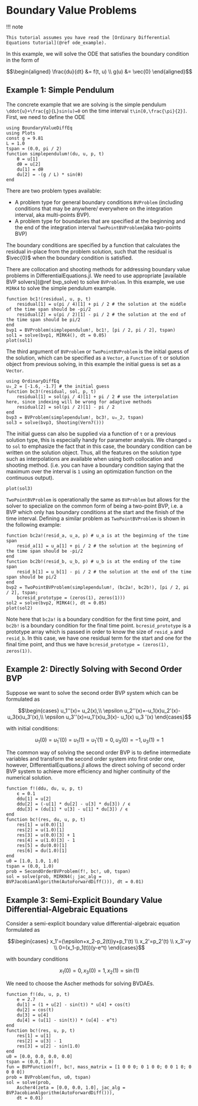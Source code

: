 # Boundary Value Problems

!!! note
    
    This tutorial assumes you have read the [Ordinary Differential Equations tutorial](@ref ode_example).

In this example, we will solve the ODE that satisfies the boundary condition in the form of

```math
\begin{aligned}
\frac{du}{dt} &= f(t, u) \\
g(u) &= \vec{0}
\end{aligned}
```

## Example 1: Simple Pendulum

The concrete example that we are solving is the simple pendulum ``\ddot{u}+\frac{g}{L}sin(u)=0`` on the time interval ``t\in[0,\frac{\pi}{2}]``. First, we need to define the ODE

```@example bvp
using BoundaryValueDiffEq
using Plots
const g = 9.81
L = 1.0
tspan = (0.0, pi / 2)
function simplependulum!(du, u, p, t)
    θ = u[1]
    dθ = u[2]
    du[1] = dθ
    du[2] = -(g / L) * sin(θ)
end
```

There are two problem types available:

  - A problem type for general boundary conditions `BVProblem` (including conditions that may be anywhere/ everywhere on the integration interval, aka multi-points BVP).
  - A problem type for boundaries that are specified at the beginning and the end of the integration interval `TwoPointBVProblem`(aka two-points BVP)

The boundary conditions are specified by a function that calculates the residual in-place from the problem solution, such that the residual is $\vec{0}$ when the boundary condition is satisfied.

There are collocation and shooting methods for addressing boundary value problems in DifferentialEquations.jl. We need to use appropriate [available BVP solvers](@ref bvp_solve) to solve `BVProblem`. In this example, we use `MIRK4` to solve the simple pendulum example.

```@example bvp
function bc1!(residual, u, p, t)
    residual[1] = u(pi / 4)[1] + pi / 2 # the solution at the middle of the time span should be -pi/2
    residual[2] = u(pi / 2)[1] - pi / 2 # the solution at the end of the time span should be pi/2
end
bvp1 = BVProblem(simplependulum!, bc1!, [pi / 2, pi / 2], tspan)
sol1 = solve(bvp1, MIRK4(), dt = 0.05)
plot(sol1)
```

The third argument of `BVProblem` or `TwoPointBVProblem` is the initial guess of the solution, which can be specified as a `Vector`, a `Function` of `t` or solution object from previous solving, in this example the initial guess is set as a `Vector`.

```@example bvp
using OrdinaryDiffEq
u₀_2 = [-1.6, -1.7] # the initial guess
function bc3!(residual, sol, p, t)
    residual[1] = sol(pi / 4)[1] + pi / 2 # use the interpolation here, since indexing will be wrong for adaptive methods
    residual[2] = sol(pi / 2)[1] - pi / 2
end
bvp3 = BVProblem(simplependulum!, bc3!, u₀_2, tspan)
sol3 = solve(bvp3, Shooting(Vern7()))
```

The initial guess can also be supplied via a function of `t` or a previous solution type, this is especially handy for parameter analysis.
We changed `u` to `sol` to emphasize the fact that in this case, the boundary condition can be written on the solution object. Thus, all the features on the solution type such as interpolations are available when using both collocation and shooting method. (i.e. you can have a boundary condition saying that the maximum over the interval is `1` using an optimization function on the continuous output).

```@example bvp
plot(sol3)
```

`TwoPointBVProblem` is operationally the same as `BVProblem` but allows for the solver
to specialize on the common form of being a two-point BVP, i.e. a BVP which only has
boundary conditions at the start and the finish of the time interval.
Defining a similar problem as `TwoPointBVProblem` is shown in the following example:

```@example bvp
function bc2a!(resid_a, u_a, p) # u_a is at the beginning of the time span
    resid_a[1] = u_a[1] + pi / 2 # the solution at the beginning of the time span should be -pi/2
end
function bc2b!(resid_b, u_b, p) # u_b is at the ending of the time span
    resid_b[1] = u_b[1] - pi / 2 # the solution at the end of the time span should be pi/2
end
bvp2 = TwoPointBVProblem(simplependulum!, (bc2a!, bc2b!), [pi / 2, pi / 2], tspan;
    bcresid_prototype = (zeros(1), zeros(1)))
sol2 = solve(bvp2, MIRK4(), dt = 0.05)
plot(sol2)
```

Note here that `bc2a!` is a boundary condition for the first time point, and `bc2b!` is a boundary condition
for the final time point. `bcresid_prototype` is a prototype array which is passed in order to know the size of
`resid_a` and `resid_b`. In this case, we have one residual term for the start and one for the final time point,
and thus we have `bcresid_prototype = (zeros(1), zeros(1))`.

## Example 2: Directly Solving with Second Order BVP

Suppose we want to solve the second order BVP system which can be formulated as

```math
\begin{cases}
u_1''(x)= u_2(x),\\
\epsilon u_2''(x)=-u_1(x)u_2'(x)- u_3(x)u_3'(x),\\
\epsilon u_3''(x)=u_1'(x)u_3(x)- u_1(x) u_3 '(x)
\end{cases}
```

with initial conditions:

```math
u_1(0) = u_1'(0)= u_1(1)=u_1'(1)=0,u_3(0)=
-1, u_3(1)=1
```

The common way of solving the second order BVP is to define intermediate variables and transform the second order system into first order one, however, DifferentialEquations.jl allows the direct solving of second order BVP system to achieve more efficiency and higher continuity of the numerical solution.

```@example bvp
function f!(ddu, du, u, p, t)
    ϵ = 0.1
    ddu[1] = u[2]
    ddu[2] = (-u[1] * du[2] - u[3] * du[3]) / ϵ
    ddu[3] = (du[1] * u[3] - u[1] * du[3]) / ϵ
end
function bc!(res, du, u, p, t)
    res[1] = u(0.0)[1]
    res[2] = u(1.0)[1]
    res[3] = u(0.0)[3] + 1
    res[4] = u(1.0)[3] - 1
    res[5] = du(0.0)[1]
    res[6] = du(1.0)[1]
end
u0 = [1.0, 1.0, 1.0]
tspan = (0.0, 1.0)
prob = SecondOrderBVProblem(f!, bc!, u0, tspan)
sol = solve(prob, MIRKN4(; jac_alg = BVPJacobianAlgorithm(AutoForwardDiff())), dt = 0.01)
```

## Example 3: Semi-Explicit Boundary Value Differential-Algebraic Equations

Consider a semi-explicit boundary value differential-algebraic equation formulated as

```math
\begin{cases}
x_1'=(\epsilon+x_2-p_2(t))y+p_1'(t) \\
x_2'=p_2'(t) \\
x_3'=y \\
0=(x_1-p_1(t))(y-e^t)
\end{cases}
```

with boundary conditions

```math
x_1(0)=0,x_3(0)=1,x_2(1)=\sin(1)
```

We need to choose the Ascher methods for solving BVDAEs.

```@example bvp
function f!(du, u, p, t)
    e = 2.7
    du[1] = (1 + u[2] - sin(t)) * u[4] + cos(t)
    du[2] = cos(t)
    du[3] = u[4]
    du[4] = (u[1] - sin(t)) * (u[4] - e^t)
end
function bc!(res, u, p, t)
    res[1] = u[1]
    res[2] = u[3] - 1
    res[3] = u[2] - sin(1.0)
end
u0 = [0.0, 0.0, 0.0, 0.0]
tspan = (0.0, 1.0)
fun = BVPFunction(f!, bc!, mass_matrix = [1 0 0 0; 0 1 0 0; 0 0 1 0; 0 0 0 0])
prob = BVProblem(fun, u0, tspan)
sol = solve(prob,
    Ascher4(zeta = [0.0, 0.0, 1.0], jac_alg = BVPJacobianAlgorithm(AutoForwardDiff())),
    dt = 0.01)
```
